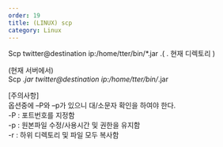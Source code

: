 ```yaml
---   
order: 19   
title: (LINUX) scp   
category: Linux   
---   
```

   
Scp twitter@destination ip:/home/tter/bin/*.jar .( . 현재 디렉토리 )   
   
   
(현재 서버에서)   
Scp *.jar twitter@destination ip:/home/tter/bin/*.jar   
   
   
[주의사항]   
옵션중에 –P와 –p가 있으니 대/소문자 확인을 하여야 한다.   
-P : 포트번호를 지정함   
-p : 원본파일 수정/사용시간 및 권한을 유지함   
-r : 하위 디렉토리 및 파일 모두 복사함   
